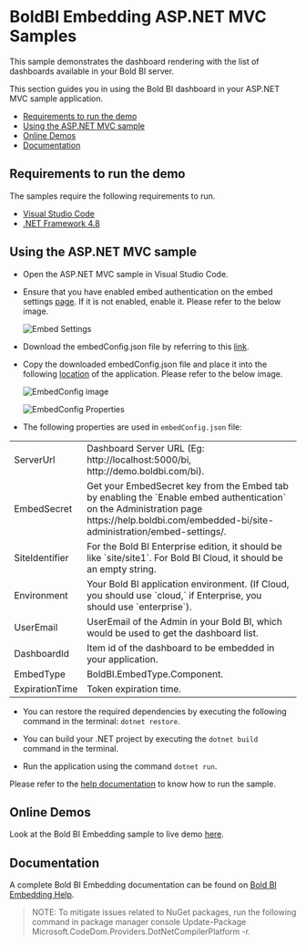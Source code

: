 # BoldBI Embedding ASP.NET MVC Samples

 This sample demonstrates the dashboard rendering with the list of dashboards available in your Bold BI server.

This section guides you in using the Bold BI dashboard in your ASP.NET MVC sample application.

 * [Requirements to run the demo](#requirements-to-run-the-demo)
 * [Using the ASP.NET MVC sample](#using-the-asp.net-mvc-samples)
 * [Online Demos](#online-demos)
 * [Documentation](#documentation)

 ## Requirements to run the demo

The samples require the following requirements to run.

 * [Visual Studio Code](https://code.visualstudio.com/download)
 * [.NET Framework 4.8](https://dotnet.microsoft.com/en-us/download/dotnet-framework)

 ## Using the ASP.NET MVC sample
 
 * Open the ASP.NET MVC sample in Visual Studio Code.

 * Ensure that you have enabled embed authentication on the embed settings [page](https://help.boldbi.com/embedded-bi/site-administration/embed-settings/#get-embed-configuration-file). If it is not enabled, enable it. Please refer to the below image.

   ![Embed Settings](https://github.com/boldbi/aspnet-core-sample/assets/91586758/98cdaccc-635e-4ee7-b6f9-61434284afcb)

 * Download the embedConfig.json file by referring to this [link](https://help.boldbi.com/embedded-bi/site-administration/embed-settings/#get-embed-configuration-file).

 * Copy the downloaded embedConfig.json file and place it into the following [location](https://github.com/boldbi/aspnet-core-sample/tree/master/BoldBI.Embed.Sample) of the application. Please refer to the below image.

   ![EmbedConfig image](https://github.com/boldbi/aspnet-core-sample/assets/91586758/bdb83a3e-02e4-4e99-ad57-717438e5ec5c)

   ![EmbedConfig Properties](https://github.com/boldbi/aspnet-core-sample/assets/91586758/03ea78a6-ac67-4e83-8c61-64975432f1c5)
 
 * The following properties are used in `embedConfig.json` file:

<meta charset="utf-8"/>
<table>
  <tbody>
    <tr>
        <td align="left">ServerUrl</td>
        <td align="left">Dashboard Server URL (Eg: http://localhost:5000/bi, http://demo.boldbi.com/bi).</td>
    </tr>
    <tr>
        <td align="left">EmbedSecret</td>
        <td align="left">Get your EmbedSecret key from the Embed tab by enabling the `Enable embed authentication` on the Administration page https://help.boldbi.com/embedded-bi/site-administration/embed-settings/.</td>
    </tr>
    <tr>
        <td align="left">SiteIdentifier</td>
        <td align="left">For the Bold BI Enterprise edition, it should be like `site/site1`. For Bold BI Cloud, it should be an empty string.</td>
    </tr>
    <tr>
        <td align="left">Environment</td>
        <td align="left">Your Bold BI application environment. (If Cloud, you should use `cloud,` if Enterprise, you should use `enterprise`).</td>
    </tr>
    <tr>
        <td align="left">UserEmail</td>
        <td align="left">UserEmail of the Admin in your Bold BI, which would be used to get the dashboard list.</td>
    </tr>
    <tr>
        <td align="left">DashboardId</td>
        <td align="left">Item id of the dashboard to be embedded in your application.</td>
    </tr>
    <tr>
        <td align="left">EmbedType</td>
        <td align="left">BoldBI.EmbedType.Component.</td>
    </tr>
    <tr>
        <td align="left">ExpirationTime</td>
        <td align="left">Token expiration time.</td>
    </tr>
  </tbody>
</table>

 * You can restore the required dependencies by executing the following command in the terminal: `dotnet restore`.

 * You can build your .NET project by executing the `dotnet build` command in the terminal.

 * Run the application using the command `dotnet run`.


Please refer to the [help documentation](https://help.boldbi.com/embedded-bi/javascript-based/samples/v3.3.40-or-later/asp-net-mvc/#how-to-run-the-sample) to know how to run the sample.

## Online Demos

Look at the Bold BI Embedding sample to live demo [here](https://samples.boldbi.com/embed).

## Documentation

A complete Bold BI Embedding documentation can be found on [Bold BI Embedding Help](https://help.boldbi.com/embedded-bi/javascript-based/).

> NOTE:  To mitigate issues related to NuGet packages, run the following command in package manager console Update-Package Microsoft.CodeDom.Providers.DotNetCompilerPlatform -r.